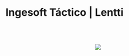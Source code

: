 # Ingesoft Táctico | Lentti

<p align="center">
  <b></b><br>
  <br><br>
  <img src="https://user-images.githubusercontent.com/60183353/107838850-ef666b00-6d75-11eb-9504-c3d10916e0ea.png")
>
</p>



